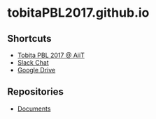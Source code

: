 # tobitaPBL2017.github.io

## Shortcuts
- [Tobita PBL 2017 @ AiiT](https://tobitapbl2017.github.io/)  
- [Slack Chat](https://tobita-pbl-2017.slack.com/)  
- [Google Drive](https://drive.google.com/drive/folders/0B9mEVwgpB5j3eW5tb1Rma0NXMUU)  

## Repositories
- [Documents](https://github.com/a1624/pbl-docs)  

